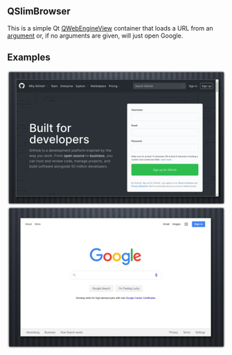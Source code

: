 ## QSlimBrowser

This is a simple Qt [QWebEngineView](https://doc.qt.io/qt-5/qtwebengine-overview.html)  container that loads a URL from an [argument](https://www.bleepingcomputer.com/tutorials/understanding-command-line-arguments-and-how-to-use-them/) or, if no arguments are given, will just open Google. 

## Examples
![github](https://github.com/JohnCiubuc/QSlimBrowser/raw/master/Images/github.png)
![google](https://github.com/JohnCiubuc/QSlimBrowser/raw/master/Images/google.png)
